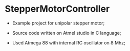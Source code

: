 # <b>StepperMotorController</b>
<ul>
  <li>Example project for unipolar stepper motor; </li>
</ul>
<ul>
  <li>Source code written on Atmel studio in C language;</li> 
</ul>
<ul>
   <li>Used Atmega 88 with internal RC oscillator on 8 Mhz;</li> 
</ul>

